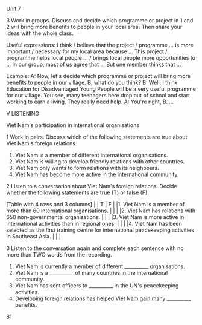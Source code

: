 Unit 7

3 Work in groups. Discuss and decide which programme or project in 1 and 2 will bring more benefits to people in your local area. Then share your ideas with the whole class.

Useful expressions:
I think / believe that the project / programme ... is more important / necessary for my local area because ...
This project / programme helps local people ... / brings local people more opportunities to ...
In our group, most of us agree that ... But one member thinks that ...

Example:
A: Now, let's decide which programme or project will bring more benefits to people in our village. B, what do you think?
B: Well, I think Education for Disadvantaged Young People will be a very useful programme for our village. You see, many teenagers here drop out of school and start working to earn a living. They really need help.
A: You're right, B.
...

V LISTENING

Viet Nam's participation in international organisations

1 Work in pairs. Discuss which of the following statements are true about Viet Nam's foreign relations.
1. Viet Nam is a member of different international organisations.
2. Viet Nam is willing to develop friendly relations with other countries.
3. Viet Nam only wants to form relations with its neighbours.
4. Viet Nam has become more active in the international community.

2 Listen to a conversation about Viet Nam's foreign relations. Decide whether the following statements are true (T) or false (F).

[Table with 4 rows and 3 columns]
| | T | F |
|1. Viet Nam is a member of more than 60 international organisations. | | |
|2. Viet Nam has relations with 650 non-governmental organisations. | | |
|3. Viet Nam is more active in international activities than in regional ones. | | |
|4. Viet Nam has been selected as the first training centre for international peacekeeping activities in Southeast Asia. | | |

3 Listen to the conversation again and complete each sentence with no more than TWO words from the recording.

1. Viet Nam is currently a member of different __________ organisations.
2. Viet Nam is a __________ of many countries in the international community.
3. Viet Nam has sent officers to __________ in the UN's peacekeeping activities.
4. Developing foreign relations has helped Viet Nam gain many __________ benefits.

81